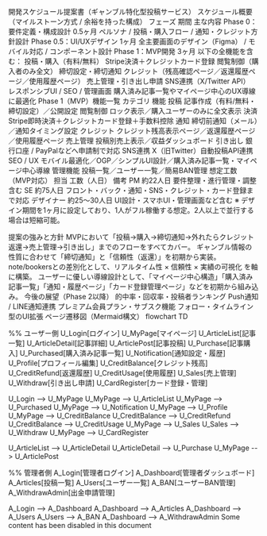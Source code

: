 開発スケジュール提案書（ギャンブル特化型投稿サービス）
スケジュール概要（マイルストーン方式 / 余裕を持った構成）
フェーズ	期間	主な内容
Phase 0：要件定義・構成設計	0.5ヶ月	ペルソナ / 投稿・購入フロー / 通知・クレジット方針設計
Phase 0.5：UI/UXデザイン	1ヶ月	全主要画面のデザイン（Figma） / モバイル対応 / コンポーネント設計
Phase 1：MVP開発	3ヶ月	以下の全機能を含む：
投稿・購入（有料/無料）
Stripe決済＋クレジットカード登録
閲覧制御（購入者のみ全文）
締切設定・締切通知
クレジット（残高確認ページ／返還履歴ページ／使用履歴ページ）
売上管理・引き出し申請
SNS連携（X/Twitter API）
レスポンシブUI / SEO / 管理画面
購入済み記事一覧やマイページ中心のUX導線に最適化
Phase 1（MVP）機能一覧
カテゴリ	機能
投稿	記事作成（有料/無料・締切設定）／公開設定
閲覧制御	ロック表示／購入ユーザーのみに全文表示
決済	Stripe即時決済＋クレジットカード登録＋手数料控除
通知	締切前通知（メール）／通知タイミング設定
クレジット	クレジット残高表示ページ／返還履歴ページ／使用履歴ページ
売上管理	投稿別売上表示／収益ダッシュボード
引き出し	銀行口座 / PayPalなどへ申請制で対応
SNS連携	X（旧Twitter）自動投稿API連携
SEO / UX	モバイル最適化／OGP／シンプルUI設計／購入済み記事一覧・マイページ中心導線
管理機能	投稿一覧／ユーザー一覧／簡易BAN管理
想定工数（MVP対応）
担当	工数（人日）	備考
PM	約22人日	要件整理・進行管理・調整含む
SE	約75人日	フロント・バック・通知・SNS・クレジット・カード登録まで対応
デザイナー	約25〜30人日	UI設計・スマホUI・管理画面など含む
※ デザイン期間を1ヶ月に設定しており、1人がフル稼働する想定。2人以上で並行する場合は短縮可能。

提案の強みと方針
MVPにおいて「投稿→購入→締切通知→外れたらクレジット返還→売上管理→引き出し」までのフローをすべてカバー。
ギャンブル情報の性質に合わせて「締切通知」と「信頼性（返還）」を初期から実装。
note/bookersとの差別化として、リアルタイム性 × 信頼性 × 実績の可視化 を軸に構築。
ユーザーに優しい導線設計として、「マイページ中心構造」「購入済み記事一覧」「通知・履歴ページ」「カード登録管理ページ」などを初期から組み込み。
今後の展望（Phase 2以降）
的中率・回収率・投稿者ランキング
Push通知 / LINE通知連携
プレミアム会員プラン・サブスク機能
フォロー・タイムライン型のUI拡張
ページ遷移図（Mermaid構文）
flowchart TD

%% ユーザー側
U_Login[ログイン]
U_MyPage[マイページ]
U_ArticleList[記事一覧]
U_ArticleDetail[記事詳細]
U_ArticlePost[記事投稿]
U_Purchase[記事購入]
U_Purchased[購入済み記事一覧]
U_Notification[通知設定・履歴]
U_Profile[プロフィール編集]
U_CreditBalance[クレジット残高]
U_CreditRefund[返還履歴]
U_CreditUsage[使用履歴]
U_Sales[売上管理]
U_Withdraw[引き出し申請]
U_CardRegister[カード登録・管理]

U_Login --> U_MyPage
U_MyPage --> U_ArticleList
U_MyPage --> U_Purchased
U_MyPage --> U_Notification
U_MyPage --> U_Profile
U_MyPage --> U_CreditBalance
U_CreditBalance --> U_CreditRefund
U_CreditBalance --> U_CreditUsage
U_MyPage --> U_Sales
U_Sales --> U_Withdraw
U_MyPage --> U_CardRegister

U_ArticleList --> U_ArticleDetail
U_ArticleDetail --> U_Purchase
U_MyPage --> U_ArticlePost

%% 管理者側
A_Login[管理者ログイン]
A_Dashboard[管理者ダッシュボード]
A_Articles[投稿一覧]
A_Users[ユーザー一覧]
A_BAN[ユーザーBAN管理]
A_WithdrawAdmin[出金申請管理]

A_Login --> A_Dashboard
A_Dashboard --> A_Articles
A_Dashboard --> A_Users
A_Users --> A_BAN
A_Dashboard --> A_WithdrawAdmin
Some content has been disabled in this document
